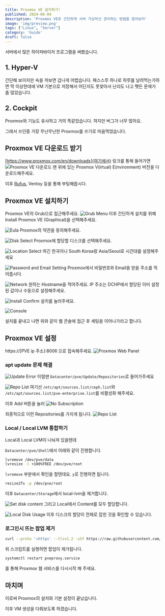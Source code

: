 ```yaml
---
title: Proxmox VE 설치하기!
published: 2024-06-04
description: 'Proxmox VE로 간단하게 서버 가상머신 관리하는 방법을 알아보자'
image: 'img/preview.png'
tags: ["Linux", "Server"]
category: 'Guide'
draft: false 
---
```


서버에서 많은 하이퍼바이저 프로그램을 써봤습니다.

## 1. Hyper-V

간단해 보이지만 속을 까보면 겁나게 어렵습니다.
패스스루 하나로 하루를 날려먹는가하면
막 이상한데에 VM 기본으로 저장해서 어딘지도 못찾아서 난리도 나고
쨋든 문제가 좀 많았습니다.

## 2. Cockpit
Proxmox와 기능도 유사하고 거의 똑같았습니다.
하지만 버그가 너무 많아요.

그래서 쓰던중 가장 무난무난한 Proxmox를 쓰기로 마음먹었습니다.

## Proxmox VE 다운로드 받기
[https://www.proxmox.com/en/downloads](여기에서) 링크를 통해 들어가면
![Proxmox VE 다운로드](<./img/proxmox-page.png>)
맨 위에 있는 Proxmox V(irtual) E(nvironment) 버전을 다운로드해주세요.

이후 [Rufus](https://rufus.ie), Ventoy 등을 통해 부팅해줍시다.

## Proxmox VE 설치하기
Proxmox VE의 Grub으로 접근해주세요.
![Grub Menu](<./img/cli/pve-grub-menu.png>)
이후 간단하게 설치를 위해 Install Proxmox VE (Graphical)을 선택해주세요.

![Eula](<./img/cli/pve-eula.png>)
Proxmox의 약관을 동의해주세요.

![Disk Select](<./img/cli/pve-disk.png>)
Proxmox에 할당할 디스크를 선택해주세요. 

![Location Select](<./img/cli/pve-select-location.png>)
여긴 한국이니 South Korea랑 Asia/Seoul로 시간대를 설정해주세요

![Password and Email Setting](<./img/cli/pve-pw-email.png>)
Proxmox에서 비밀번호와 Email을 받을 주소를 적어줍시다.

![Network](<./img/cli/pve-network.png>)
원하는 Hostname을 적어주세요.
IP 주소는 DCHP에서 할당된 이미 설정된 값이나 수동으로 설정해주세요.

![Install Confirm](<./img/cli/pve-install.png>)
설치를 눌러주세요.

![Console](<./img/cli/pve-console.png>)

설치를 끝내고 나면 위와 같이 웹 콘솔에 접근 후 세팅을 이어나가라고 합니다.

## Proxmox VE 설정
https://[PVE ip 주소]:8006 으로 접속해주세요.
![Proxmox Web Panel](<./img/web/pve-web-login.png>)

### apt update 문제 해결
![Update Error](<./img/web/pve-web-update.png>)
이럴땐 `Datacenter/pve/Update/Repositories`로 들어가주세요

![Repo List](<./img/web/pve-web-repo.png>)
여기선 `/etc/apt/sources.list/ceph.list`와 `/etc/apt/sources.list/pve-enterprise.list`를 비활성화 해주세요.

이후 Add 버튼을 눌러
![No Subscription](<./img/web/pve-web-repo-add.png>)

최종적으로 이런 Repositories를 가지게 됩니다.
![Repo List](<./img/web/pve-web-repo-list.png>)

### Local / Local LVM 통합하기

Local과 Local LVM이 나눠져 있을텐데

`Datacenter/pve/Shell`에서 아래와 같이 진행합니다.

```bash
lvremove /dev/pve/data
lvresize -l +100%FREE /dev/pve/root
```

`lvremove` 부분에서 확인을 할텐데요. `y`로 진행하면 됩니다.

```bash
resize2fs -p /dev/pve/root
```

이후 `Datacenter/Storage`에서 local-lvm을 제거합니다.

![Set disk content](<./img/web/pve-web-disk.png>)
그리고 Local에서 Content를 모두 할당합니다.

![Local Disk Usage](<./img/web/pve-web-disk-usage.png>)
이후 디스크의 할당이 전체로 잡힌 것을 확인할 수 있습니다.

### 로그인시 뜨는 팝업 제거

```bash
curl --proto '=https' --tlsv1.2 -sSf https://raw.githubusercontent.com/rickycodes/pve-no-subscription/main/no-subscription-warning.sh | sh
```
위 스크립트를 실행하면 팝업이 제거됩니다.

```bash
systemctl restart pveproxy.service
```
를 통해 Proxmox 웹 서비스를 다시시작 해 주세요.

## 마치며
이로써 Proxmox의 설치와 기본 설정이 끝났습니다.

이후 VM 생성을 다뤄보도록 하겠습니다.